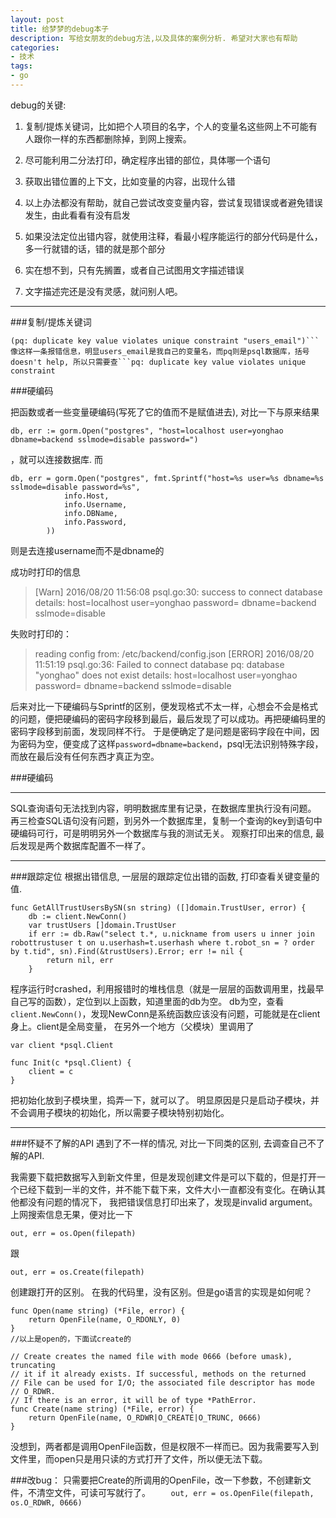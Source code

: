 ```yaml
---
layout: post
title: 给梦梦的debug本子
description: 写给女朋友的debug方法,以及具体的案例分析. 希望对大家也有帮助
categories:
- 技术
tags:
- go
---
```


debug的关键:

1. 复制/提炼关键词，比如把个人项目的名字，个人的变量名这些网上不可能有人跟你一样的东西都删除掉，到网上搜索。


2. 尽可能利用二分法打印，确定程序出错的部位，具体哪一个语句

3. 获取出错位置的上下文，比如变量的内容，出现什么错

4. 以上办法都没有帮助，就自己尝试改变变量内容，尝试复现错误或者避免错误发生，由此看看有没有启发

5. 如果没法定位出错内容，就使用注释，看最小程序能运行的部分代码是什么，多一行就错的话，错的就是那个部分

6. 实在想不到，只有先搁置，或者自己试图用文字描述错误

7. 文字描述完还是没有灵感，就问别人吧。

---
    

###复制/提炼关键词

```
(pq: duplicate key value violates unique constraint "users_email")```像这样一条报错信息，明显users_email是我自己的变量名，而pq则是psql数据库，括号doesn't help, 所以只需要查```pq: duplicate key value violates unique constraint
```


###硬编码

把函数或者一些变量硬编码(写死了它的值而不是赋值进去), 对比一下与原来结果

```
db, err := gorm.Open("postgres", "host=localhost user=yonghao dbname=backend sslmode=disable password=") 
```
，就可以连接数据库. 而 

```
db, err = gorm.Open("postgres", fmt.Sprintf("host=%s user=%s dbname=%s sslmode=disable password=%s",
			info.Host,
			info.Username,
			info.DBName,
			info.Password,
		)) 
```

则是去连接username而不是dbname的

成功时打印的信息

> [Warn] 2016/08/20 11:56:08 psql.go:30: success to connect database <nil> details:  host=localhost user=yonghao password= dbname=backend sslmode=disable

失败时打印的：
> reading config from: /etc/backend/config.json
[ERROR] 2016/08/20 11:51:19 psql.go:36: Failed to connect database pq: database "yonghao" does not exist details:  host=localhost user=yonghao password= dbname=backend sslmode=disable

后来对比一下硬编码与Sprintf的区别，便发现格式不太一样，心想会不会是格式的问题，便把硬编码的密码字段移到最后，最后发现了可以成功。再把硬编码里的密码字段移到前面，发现同样不行。
于是便确定了是问题是密码字段在中间，因为密码为空，便变成了这样```password=dbname=backend```，psql无法识别特殊字段，而放在最后没有任何东西才真正为空。

###硬编码

---
    

SQL查询语句无法找到内容，明明数据库里有记录，在数据库里执行没有问题。
再三检查SQL语句没有问题，到另外一个数据库里，复制一个查询的key到语句中硬编码可行，可是明明另外一个数据库与我的测试无关。
观察打印出来的信息, 最后发现是两个数据库配置不一样了。

---
    
###跟踪定位
根据出错信息, 一层层的跟踪定位出错的函数, 打印查看关键变量的值.

```
func GetAllTrustUsersBySN(sn string) ([]domain.TrustUser, error) {
	db := client.NewConn()
	var trustUsers []domain.TrustUser
	if err := db.Raw("select t.*, u.nickname from users u inner join robottrustuser t on u.userhash=t.userhash where t.robot_sn = ? order by t.tid", sn).Find(&trustUsers).Error; err != nil {
		return nil, err
	}
```

程序运行时crashed，利用报错时的堆栈信息（就是一层层的函数调用里，找最早自己写的函数），定位到以上函数，知道里面的db为空。
db为空，查看```client.NewConn()```，发现NewConn是系统函数应该没有问题，可能就是在client身上。client是全局变量， 在另外一个地方（父模块）里调用了

```
var client *psql.Client

func Init(c *psql.Client) {
	client = c
}
```

把初始化放到子模块里，捣弄一下，就可以了。
明显原因是只是启动子模块，并不会调用子模块的初始化，所以需要子模块特别初始化。

---

###怀疑不了解的API
遇到了不一样的情况, 对比一下同类的区别, 去调查自己不了解的API.

我需要下载把数据写入到新文件里，但是发现创建文件是可以下载的，但是打开一个已经下载到一半的文件，并不能下载下来，文件大小一直都没有变化。在确认其他都没有问题的情况下， 我把错误信息打印出来了，发现是invalid argument。上网搜索信息无果，便对比一下

```
out, err = os.Open(filepath)
```

跟

```
out, err = os.Create(filepath)
```
创建跟打开的区别。
在我的代码里，没有区别。但是go语言的实现是如何呢？

```
func Open(name string) (*File, error) {
	return OpenFile(name, O_RDONLY, 0)
}
//以上是open的，下面试create的

// Create creates the named file with mode 0666 (before umask), truncating
// it if it already exists. If successful, methods on the returned
// File can be used for I/O; the associated file descriptor has mode
// O_RDWR.
// If there is an error, it will be of type *PathError.
func Create(name string) (*File, error) {
	return OpenFile(name, O_RDWR|O_CREATE|O_TRUNC, 0666)
}
```
没想到，两者都是调用OpenFile函数，但是权限不一样而已。因为我需要写入到文件里，而open只是用只读的方式打开了文件，所以便无法下载。

###改bug：
只需要把Create的所调用的OpenFile，改一下参数，不创建新文件，不清空文件，可读可写就行了。
	```		out, err = os.OpenFile(filepath, os.O_RDWR, 0666) ```


